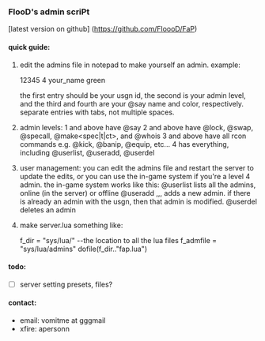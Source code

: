 ### FlooD's admin scriPt
[latest version on github] (https://github.com/FloooD/FaP)

#### quick guide:
1. edit the admins file in notepad to make yourself an admin. example:

    12345	4	your_name	green

   the first entry should be your usgn id, the second is your admin level, and
   the third and fourth are your @say name and color, respectively. separate
   entries with tabs, not multiple spaces.

2. admin levels:
   1 and above have @say
   2 and above have @lock, @swap, @specall, @make<spec|t|ct>, and @whois
   3 and above have all rcon commands e.g. @kick, @banip, @equip, etc...
   4 has everything, including @userlist, @useradd, @userdel

3. user management:
   you can edit the admins file and restart the server to update the edits, or
   you can use the in-game system if you're a level 4 admin. the in-game
   system works like this:
   @userlist
       lists all the admins, online (in the server) or offline
   @useradd <usgn>,<level>,<name>,<color>
       adds a new admin. if there is already an admin with the usgn, then that admin is modified.
   @userdel <usgn>
       deletes an admin

4. make server.lua something like:

    f_dir = "sys/lua/" --the location to all the lua files
    f_admfile = "sys/lua/admins"
    dofile(f_dir.."fap.lua")

#### todo:
- [ ] server setting presets, files?

#### contact:
* email: vomitme at gggmail
* xfire: apersonn
